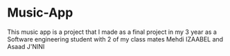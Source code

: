 # Music-App
This music app is a project that I made as a final project in my 3 year as a Software engineering student with 2 of my class mates Mehdi IZAABEL and Asaad J'NINI